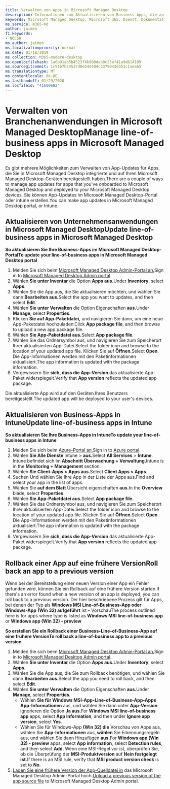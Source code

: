 ```yaml
---
title: Verwalten von Apps in Microsoft Managed Desktop
description: Informationen zum Aktualisieren von Business-Apps, die auf Microsoft Managed Desktop-Geräten bereitgestellt werden
keywords: Microsoft Managed Desktop, Microsoft 365, Dienst, Dokumentation
ms.service: m365-md
author: jaimeo
f1.keywords:
- NOCSH
ms.author: jaimeo
ms.localizationpriority: normal
ms.date: 01/18/2019
ms.collection: M365-modern-desktop
ms.openlocfilehash: 1a6b91ab5b4523f4b980dab0c25af41a9d614189
ms.sourcegitcommit: 1c91b7b24537d0e54d484c3379043db53c1aea65
ms.translationtype: MT
ms.contentlocale: de-DE
ms.lasthandoff: 01/29/2020
ms.locfileid: "41600682"
---
```

# <a name="manage-line-of-business-apps-in-microsoft-managed-desktop"></a><span data-ttu-id="0f22a-104">Verwalten von Branchenanwendungen in Microsoft Managed Desktop</span><span class="sxs-lookup"><span data-stu-id="0f22a-104">Manage line-of-business apps in Microsoft Managed Desktop</span></span>

<!--Application management -->

<span data-ttu-id="0f22a-105">Es gibt mehrere Möglichkeiten zum Verwalten von App-Updates für Apps, die Sie in Microsoft Managed Desktop integrierte und auf Ihren Microsoft Managed Desktop-Geräten bereitgestellt haben.</span><span class="sxs-lookup"><span data-stu-id="0f22a-105">There are a couple of ways to manage app updates for apps that you've onboarded to Microsoft Managed Desktop and deployed to your Microsoft Managed Desktop devices.</span></span> <span data-ttu-id="0f22a-106">Sie können App-Updates im Microsoft Managed Desktop-Portal oder intune erstellen.</span><span class="sxs-lookup"><span data-stu-id="0f22a-106">You can make app updates in Microsoft Managed Desktop portal, or Intune.</span></span> 

<span id="update-app-mmd" />

## <a name="update-line-of-business-apps-in-microsoft-managed-desktop"></a><span data-ttu-id="0f22a-107">Aktualisieren von Unternehmensanwendungen in Microsoft Managed Desktop</span><span class="sxs-lookup"><span data-stu-id="0f22a-107">Update line-of-business apps in Microsoft Managed Desktop</span></span>

<span data-ttu-id="0f22a-108">**So aktualisieren Sie Ihre Business-Apps im Microsoft Managed Desktop-Portal**</span><span class="sxs-lookup"><span data-stu-id="0f22a-108">**To update your line-of-business apps in Microsoft Managed Desktop portal**</span></span>
1. <span data-ttu-id="0f22a-109">Melden Sie sich beim [Microsoft Managed Desktop Admin-Portal an.](https://aka.ms/mmdportal)</span><span class="sxs-lookup"><span data-stu-id="0f22a-109">Sign in to [Microsoft Managed Desktop Admin portal](https://aka.ms/mmdportal).</span></span>
2. <span data-ttu-id="0f22a-110">Wählen **Sie unter Inventar** die Option **Apps aus.**</span><span class="sxs-lookup"><span data-stu-id="0f22a-110">Under **Inventory**, select **Apps**.</span></span>  
3. <span data-ttu-id="0f22a-111">Wählen Sie die App aus, die Sie aktualisieren möchten, und wählen Sie dann **Bearbeiten aus.**</span><span class="sxs-lookup"><span data-stu-id="0f22a-111">Select the app you want to updates, and then select **Edit**.</span></span>
4. <span data-ttu-id="0f22a-112">Wählen **Sie unter Verwalten** die Option Eigenschaften **aus.**</span><span class="sxs-lookup"><span data-stu-id="0f22a-112">Under **Manage**, select **Properties**.</span></span> 
5. <span data-ttu-id="0f22a-113">Klicken **Sie auf App-Paketdatei,** und navigieren Sie dann, um eine neue App-Paketdatei hochzuladen.</span><span class="sxs-lookup"><span data-stu-id="0f22a-113">Click **App package file**, and then browse to upload a new app package file.</span></span>
6. <span data-ttu-id="0f22a-114">Wählen **Sie App-Paketdatei aus.**</span><span class="sxs-lookup"><span data-stu-id="0f22a-114">Select **App package file**.</span></span>
7. <span data-ttu-id="0f22a-115">Wählen Sie das Ordnersymbol aus, und navigieren Sie zum Speicherort Ihrer aktualisierten App-Datei.</span><span class="sxs-lookup"><span data-stu-id="0f22a-115">Select the folder icon and browse to the location of your updated app file.</span></span> <span data-ttu-id="0f22a-116">Klicken Sie auf **Öffnen**.</span><span class="sxs-lookup"><span data-stu-id="0f22a-116">Select **Open**.</span></span> <span data-ttu-id="0f22a-117">Die App-Informationen werden mit den Paketinformationen aktualisiert.</span><span class="sxs-lookup"><span data-stu-id="0f22a-117">The app information is updated with the package information.</span></span>
8. <span data-ttu-id="0f22a-118">Vergewissern Sie **sich, dass die App-Version** das aktualisierte App-Paket widerspiegelt.</span><span class="sxs-lookup"><span data-stu-id="0f22a-118">Verify that **App version** reflects the updated app package.</span></span> 

<span data-ttu-id="0f22a-119">Die aktualisierte App wird auf den Geräten Ihres Benutzers bereitgestellt.</span><span class="sxs-lookup"><span data-stu-id="0f22a-119">The updated app will be deployed to your user's devices.</span></span>

<span id="update-app-intune" />

## <a name="update-line-of-business-apps-in-intune"></a><span data-ttu-id="0f22a-120">Aktualisieren von Business-Apps in Intune</span><span class="sxs-lookup"><span data-stu-id="0f22a-120">Update line-of-business apps in Intune</span></span>

<span data-ttu-id="0f22a-121">**So aktualisieren Sie Ihre Business-Apps in Intune**</span><span class="sxs-lookup"><span data-stu-id="0f22a-121">**To update your line-of-business apps in Intune**</span></span>
1. <span data-ttu-id="0f22a-122">Melden Sie sich beim [Azure-Portal an.](https://portal.azure.com)</span><span class="sxs-lookup"><span data-stu-id="0f22a-122">Sign in to [Azure portal](https://portal.azure.com).</span></span>
2. <span data-ttu-id="0f22a-123">Wählen **Sie Alle Dienste** Intune  >  **aus.**</span><span class="sxs-lookup"><span data-stu-id="0f22a-123">Select **All Services** > **Intune**.</span></span> <span data-ttu-id="0f22a-124">Intune befindet sich im **Abschnitt Überwachung + Verwaltung.**</span><span class="sxs-lookup"><span data-stu-id="0f22a-124">Intune is in the **Monitoring + Management** section.</span></span>
3. <span data-ttu-id="0f22a-125">Wählen **Sie Client-Apps > Apps aus.**</span><span class="sxs-lookup"><span data-stu-id="0f22a-125">Select **Client Apps > Apps**.</span></span>
4. <span data-ttu-id="0f22a-126">Suchen Und wählen Sie Ihre App in der Liste der Apps aus.</span><span class="sxs-lookup"><span data-stu-id="0f22a-126">Find and select your app in the list of apps.</span></span>
5. <span data-ttu-id="0f22a-127">Wählen Sie **auf dem Blatt** Übersicht eigenschaften **aus.**</span><span class="sxs-lookup"><span data-stu-id="0f22a-127">In the **Overview** blade, select **Properties**.</span></span>
6. <span data-ttu-id="0f22a-128">Wählen **Sie App-Paketdatei aus.**</span><span class="sxs-lookup"><span data-stu-id="0f22a-128">Select **App package file**.</span></span>
7. <span data-ttu-id="0f22a-129">Wählen Sie das Ordnersymbol aus, und navigieren Sie zum Speicherort Ihrer aktualisierten App-Datei.</span><span class="sxs-lookup"><span data-stu-id="0f22a-129">Select the folder icon and browse to the location of your updated app file.</span></span> <span data-ttu-id="0f22a-130">Klicken Sie auf **Öffnen**.</span><span class="sxs-lookup"><span data-stu-id="0f22a-130">Select **Open**.</span></span> <span data-ttu-id="0f22a-131">Die App-Informationen werden mit den Paketinformationen aktualisiert.</span><span class="sxs-lookup"><span data-stu-id="0f22a-131">The app information is updated with the package information.</span></span>
8. <span data-ttu-id="0f22a-132">Vergewissern Sie **sich, dass die App-Version** das aktualisierte App-Paket widerspiegelt.</span><span class="sxs-lookup"><span data-stu-id="0f22a-132">Verify that **App version** reflects the updated app package.</span></span>

<span id="roll-back-app-mmd" />

## <a name="roll-back-an-app-to-a-previous-version"></a><span data-ttu-id="0f22a-133">Rollback einer App auf eine frühere Version</span><span class="sxs-lookup"><span data-stu-id="0f22a-133">Roll back an app to a previous version</span></span>

<span data-ttu-id="0f22a-134">Wenn bei der Bereitstellung einer neuen Version einer App ein Fehler gefunden wird, können Sie ein Rollback auf eine frühere Version starten.</span><span class="sxs-lookup"><span data-stu-id="0f22a-134">If there's an error found when a new version of an app is deployed, you can roll back to a previous version.</span></span> <span data-ttu-id="0f22a-135">Der hier beschriebene Prozess gilt für Apps, bei denen der Typ als **Windows MSI Line-of-Business-App oder Windows-App** **(Win 32) aufgeführt** ist – Vorschau</span><span class="sxs-lookup"><span data-stu-id="0f22a-135">The process outlined here is for apps where type is listed as **Windows MSI line-of-business app** or **Windows app (Win 32) - preview**</span></span>

<span data-ttu-id="0f22a-136">**So erstellen Sie ein Rollback einer Business-Line-of-Business-App auf eine frühere Version**</span><span class="sxs-lookup"><span data-stu-id="0f22a-136">**To roll back a line-of-business app to a previous version**</span></span>

1. <span data-ttu-id="0f22a-137">Melden Sie sich beim [Microsoft Managed Desktop Admin-Portal an.](https://aka.ms/mmdportal)</span><span class="sxs-lookup"><span data-stu-id="0f22a-137">Sign in to [Microsoft Managed Desktop Admin portal](https://aka.ms/mmdportal).</span></span>
2. <span data-ttu-id="0f22a-138">Wählen **Sie unter Inventar** die Option **Apps aus.**</span><span class="sxs-lookup"><span data-stu-id="0f22a-138">Under **Inventory**, select **Apps**.</span></span>  
3. <span data-ttu-id="0f22a-139">Wählen Sie die App aus, die Sie zum Rollback benötigen, und wählen Sie dann **Bearbeiten aus.**</span><span class="sxs-lookup"><span data-stu-id="0f22a-139">Select the app you need to roll back, and then select **Edit**.</span></span>
4. <span data-ttu-id="0f22a-140">Wählen **Sie unter Verwalten** die Option Eigenschaften **aus.**</span><span class="sxs-lookup"><span data-stu-id="0f22a-140">Under **Manage**, select **Properties**.</span></span> 
    - <span data-ttu-id="0f22a-141">Wählen **Sie für Windows MSI-App-Line-of-Business-App-Apps** **App-Informationen** aus, und wählen Sie dann unter **App-Version** ignorieren die Option **Ja aus.**</span><span class="sxs-lookup"><span data-stu-id="0f22a-141">For **Windows MSI line-of-business app** apps, select **App information**, and then under **Ignore app version**, select **Yes**.</span></span>
    - <span data-ttu-id="0f22a-142">Wählen Sie für Windows-App **(Win 32) die** Vorschau von Apps aus, wählen Sie **App-Informationen** aus, **wählen** Sie Erkennungsregeln aus, und wählen Sie dann Hinzufügen **aus.**</span><span class="sxs-lookup"><span data-stu-id="0f22a-142">For **Windows app (Win 32) - preview** apps, select **App information**, select **Detection rules**, and then select **Add**.</span></span> 
    <span data-ttu-id="0f22a-143">Wenn eine MSI-Regel vor ist, überprüfen Sie, ob die Überprüfung der **MSI-Produktversion** auf **Nein festgelegt ist.**</span><span class="sxs-lookup"><span data-stu-id="0f22a-143">If there is an MSI rule, verify that **MSI product version check** is set to **No**.</span></span>
5. <span data-ttu-id="0f22a-144">[Laden Sie eine frühere Version der App-Quelldatei in](../get-started/deploy-apps.md) das Microsoft Managed Desktop Admin-Portal hoch.</span><span class="sxs-lookup"><span data-stu-id="0f22a-144">[Upload a previous version of the app source file](../get-started/deploy-apps.md) to Microsoft Managed Desktop Admin portal.</span></span>  

